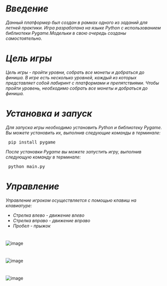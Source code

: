 # **_Введение_**
 _Данный платформер был создан в рамках одного из заданий для летней практики._
 _Игра разработана на языке Python с использованием библиотеки Pygame.Модельки в свою очередь созданы самостоятельно._
# **_Цель игры_**
_Цель игры - пройти уровни, собрать все монеты и добраться до финиша. В игре есть несколько уровней, каждый из которых представляет собой лабиринт с платформами и препятствиями. Чтобы пройти уровень, необходимо собрать все монеты и добраться до финиша._
# **_Установка и запуск_**
_Для запуска игры необходимо установить Python и библиотеку Pygame. Вы можете установить их, выполнив следующие команды в терминалe:_
<pre> pip install pygame </pre>
_После установки Pygame вы можете запустить игру, выполнив следующую команду в терминале:_ 
<pre> python main.py </pre>
# _Управление_
_Управление игроком осуществляется с помощью клавиш на клавиатуре:_
* _Стрелка влево - движение влево_
* _Стрелка вправо - движение вправо_
* _Пробел - прыжок_
#
![image](https://github.com/AreHumphrey/Game_For_Summer_practice_1st-course/assets/115383388/df7c6821-a63e-47b7-b96c-78502c1191f4)
#
![image](https://github.com/AreHumphrey/Game_For_Summer_practice_1st-course/assets/115383388/a18b5907-4312-4698-8f4f-b4a80501b5d2)

#
![image](https://github.com/AreHumphrey/Game_For_Summer_practice_1st-course/assets/115383388/742b6f50-d19f-43e4-9d85-db6788569ceb)


